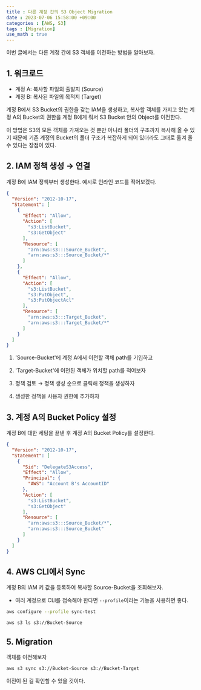 ```yaml
---
title : 다른 계정 간의 S3 Object Migration
date : 2023-07-06 15:58:00 +09:00
categories : [AWS, S3]
tags : [Migration]
use_math : true
---
```


이번 글에서는 다른 계정 간에 S3 객체를 이전하는 방법을 알아보자.

## 1. 워크로드

- 계정 A: 복사할 파일의 출발지 (Source)
- 계정 B: 복사된 파일의 목적지 (Target)

계정 B에서 S3 Bucket의 권한을 갖는 IAM을 생성하고, 복사할 객체를 가지고 있는 계정 A의 Bucket의 권한을 계정 B에게 줘서 S3 Bucket 안의 Object를 이전한다.

이 방법은 S3의 모든 객체를 가져오는 것 뿐만 아니라 폴더의 구조까지 복사해 올 수 있기 때문에 기존 계정의 Bucket의 폴더 구조가 복잡하게 되어 있더라도 그대로 옮겨 올 수 있다는 장점이 있다.

## 2. IAM 정책 생성 &rarr; 연결

계정 B에 IAM 정책부터 생성한다. 예시로 인라인 코드를 적어보겠다.

```json
{
  "Version": "2012-10-17",
  "Statement": [
    {
      "Effect": "Allow",
      "Action": [
        "s3:ListBucket",
        "s3:GetObject"
      ],
      "Resource": [
        "arn:aws:s3:::Source_Bucket",
        "arn:aws:s3:::Source_Bucket/*"
      ]
    },
    {
      "Effect": "Allow",
      "Action": [
        "s3:ListBucket",
        "s3:PutObject",
        "s3:PutObjectAcl"
      ],
      "Resource": [
        "arn:aws:s3:::Target_Bucket",
        "arn:aws:s3:::Target_Bucket/*"
      ]
    }
  ]
}
```

1. 'Source-Bucket'에 계정 A에서 이전할 객체 path를 기입하고 
2. 'Target-Bucket'에 이전된 객체가 위치할 path를 적어보자

3. 정책 검토 &rarr; 정책 생성 순으로 클릭해 정책을 생성하자
4. 생성한 정책을 사용자 권한에 추가하자

## 3. 계정 A의 Bucket Policy 설정

계정 B에 대한 세팅을 끝낸 후 계정 A의 Bucket Policy를 설정한다.

```json
{
  "Version": "2012-10-17",
  "Statement": [
    {
      "Sid": "DelegateS3Access",
      "Effect": "Allow",
      "Principal": {
        "AWS": "Account B's AccountID"
      },
      "Action": [
        "s3:ListBucket",
        "s3:GetObject"
      ],
      "Resource": [
        "arn:aws:s3:::Source_Bucket/*",
        "arn:aws:s3:::Source_Bucket"
      ]
    }
  ]
}
```

## 4. AWS CLI에서 Sync

계정 B의 IAM 키 값을 등록하여 복사할 Source-Bucket을 조회해보자.

- 여러 계정으로 CLI를 접속해야 한다면 `--profile`이라는 기능을 사용하면 좋다.

```bash
aws configure --profile sync-test
```

```bash
aws s3 ls s3://Bucket-Source
```

## 5. Migration

객체를 이전해보자

```bash
aws s3 sync s3://Bucket-Source s3://Bucket-Target
```

이전이 된 걸 확인할 수 있을 것이다.










